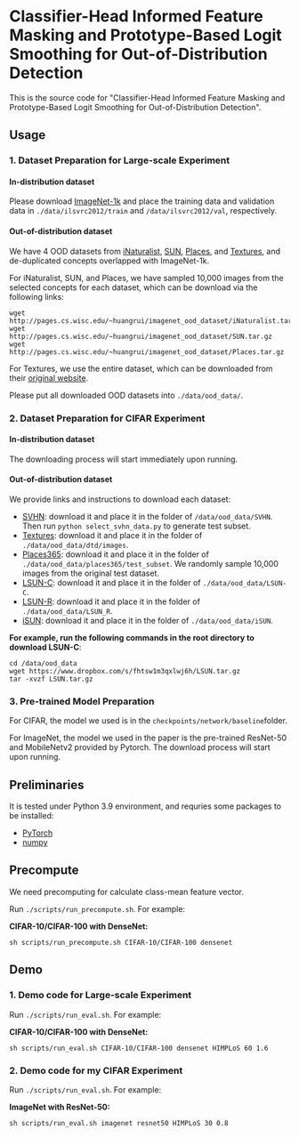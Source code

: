 # Classifier-Head Informed Feature Masking and Prototype-Based Logit Smoothing for Out-of-Distribution Detection

This is the source code for "Classifier-Head Informed Feature Masking and Prototype-Based Logit Smoothing for Out-of-Distribution Detection".

## Usage

### 1. Dataset Preparation for Large-scale Experiment

#### In-distribution dataset

Please download [ImageNet-1k](http://www.image-net.org/challenges/LSVRC/2012/index) and place the training data and validation data in `./data/ilsvrc2012/train` and  `/data/ilsvrc2012/val`, respectively.

#### Out-of-distribution dataset

We have 4 OOD datasets from [iNaturalist](https://arxiv.org/pdf/1707.06642.pdf),  [SUN](https://vision.princeton.edu/projects/2010/SUN/paper.pdf),  [Places](http://places2.csail.mit.edu/PAMI_places.pdf),  and [Textures](https://arxiv.org/pdf/1311.3618.pdf),  and de-duplicated concepts overlapped with ImageNet-1k.

For iNaturalist, SUN, and Places, we have sampled 10,000 images from the selected concepts for each dataset, which can be download via the following links:

```
wget http://pages.cs.wisc.edu/~huangrui/imagenet_ood_dataset/iNaturalist.tar.gz
wget http://pages.cs.wisc.edu/~huangrui/imagenet_ood_dataset/SUN.tar.gz
wget http://pages.cs.wisc.edu/~huangrui/imagenet_ood_dataset/Places.tar.gz
```

For Textures, we use the entire dataset, which can be downloaded from their [original website](https://www.robots.ox.ac.uk/~vgg/data/dtd/).

Please put all downloaded OOD datasets into `./data/ood_data/`.



### 2. Dataset Preparation for CIFAR Experiment

#### In-distribution dataset

The downloading process will start immediately upon running. 

#### Out-of-distribution dataset

We provide links and instructions to download each dataset:

* [SVHN](http://ufldl.stanford.edu/housenumbers/test_32x32.mat): download it and place it in the folder of `/data/ood_data/SVHN`. Then run `python select_svhn_data.py` to generate test subset.
* [Textures](https://www.robots.ox.ac.uk/~vgg/data/dtd/download/dtd-r1.0.1.tar.gz): download it and place it in the folder of `./data/ood_data/dtd/images`.
* [Places365](http://data.csail.mit.edu/places/places365/test_256.tar): download it and place it in the folder of `./data/ood_data/places365/test_subset`. We randomly sample 10,000 images from the original test dataset.
* [LSUN-C](https://www.dropbox.com/s/fhtsw1m3qxlwj6h/LSUN.tar.gz): download it and place it in the folder of `./data/ood_data/LSUN-C`.
* [LSUN-R](https://www.dropbox.com/s/moqh2wh8696c3yl/LSUN_resize.tar.gz): download it and place it in the folder of `./data/ood_data/LSUN_R`.
* [iSUN](https://www.dropbox.com/s/ssz7qxfqae0cca5/iSUN.tar.gz): download it and place it in the folder of `./data/ood_data/iSUN`.

**For example, run the following commands in the root directory to download LSUN-C**:

```
cd /data/ood_data
wget https://www.dropbox.com/s/fhtsw1m3qxlwj6h/LSUN.tar.gz
tar -xvzf LSUN.tar.gz
```

### 3. Pre-trained Model Preparation

For CIFAR, the model we used is in the `checkpoints/network/baseline`folder. 

For ImageNet, the model we used in the paper is the pre-trained ResNet-50 and MobileNetv2 provided by Pytorch. The download process will start upon running.

## Preliminaries

It is tested under Python 3.9 environment, and requries some packages to be installed:

* [PyTorch](https://pytorch.org/)
* [numpy](http://www.numpy.org/)

## Precompute

We need precomputing for calculate class-mean feature vector.

Run `./scripts/run_precompute.sh`. For example:

**CIFAR-10/CIFAR-100 with DenseNet:**

```shell
sh scripts/run_precompute.sh CIFAR-10/CIFAR-100 densenet
```



## Demo

### 1. Demo code for Large-scale Experiment

Run `./scripts/run_eval.sh`. For example:

**CIFAR-10/CIFAR-100 with DenseNet:**

```shell
sh scripts/run_eval.sh CIFAR-10/CIFAR-100 densenet HIMPLoS 60 1.6
```



### 2. Demo code for my CIFAR Experiment

Run `./scripts/run_eval.sh`. For example:

**ImageNet with ResNet-50:**

```shell
sh scripts/run_eval.sh imagenet resnet50 HIMPLoS 30 0.8
```

